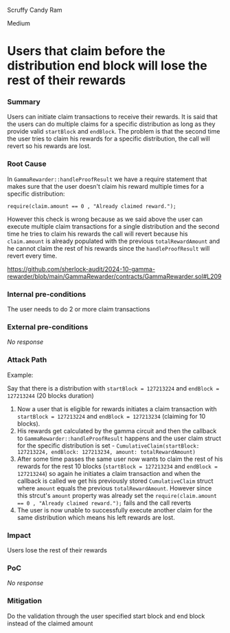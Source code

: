 Scruffy Candy Ram

Medium

# Users that claim before the distribution end block will lose the rest of their rewards

### Summary

Users can initiate claim transactions to receive their rewards. It is said that the users can do multiple claims for a specific distribution as long as they provide valid `startBlock` and `endBlock`. The problem is that the second time the user tries to claim his rewards for a specific distribution, the call will revert so his rewards are lost.

### Root Cause

In `GammaRewarder::handleProofResult` we have a require statement that makes sure that the user doesn't claim his reward multiple times for a specific distribution:

`require(claim.amount == 0 , "Already claimed reward.");`

However this check is wrong because as we said above the user can execute multiple claim transactions for a single distribution and the second time he tries to claim his rewards the call will revert because his `claim.amount` is already populated with the previous `totalRewardAmount` and he cannot claim the rest of his rewards since the `handleProofResult` will revert every time. 

https://github.com/sherlock-audit/2024-10-gamma-rewarder/blob/main/GammaRewarder/contracts/GammaRewarder.sol#L209

### Internal pre-conditions

The user needs to do 2 or more claim transactions

### External pre-conditions

_No response_

### Attack Path

Example:

Say that there is a distribution with `startBlock = 127213224` and `endBlock = 127213244` (20 blocks duration)

1. Now a user that is eligible for rewards initiates a claim transaction with `startBlock = 127213224` and `endBlock = 127213234` (claiming for 10 blocks).
2. His rewards get calculated by the gamma circuit and then the callback to `GammaRewarder::handleProofResult` happens and the user claim struct for the specific distribution is set - `CumulativeClaim(startBlock: 127213224, endBlock: 127213234, amount: totalRewardAmount)`
3. After some time passes the same user now wants to claim the rest of his rewards for the rest 10 blocks (`startBlock = 127213234` and `endBlock = 127213244`) so again he initiates a claim transaction and when the callback is called we get his previously stored `CumulativeClaim` struct where `amount` equals the previous `totalRewardAmount`. However since this strcut's `amount` property was already set the `require(claim.amount == 0 , "Already claimed reward.");` fails and the call reverts
4. The user is now unable to successfully execute another claim for the same distribution which means his left rewards are lost.

### Impact

Users lose the rest of their rewards

### PoC

_No response_

### Mitigation

Do the validation through the user specified start block and end block instead of the claimed amount